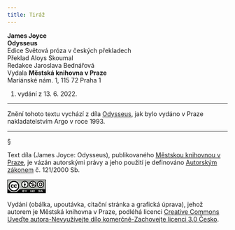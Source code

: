 ```yaml
---
title: Tiráž
---
```


**James Joyce**  
**Odysseus**  
Edice Světová próza v českých překladech  
Překlad Aloys Skoumal  
Redakce Jaroslava Bednářová  
Vydala **Městská knihovna v Praze**  
Mariánské nám. 1, 115 72 Praha 1  
1. vydání z 13. 6. 2022.

***

Znění tohoto textu vychází z díla [Odysseus](https://search.mlp.cz/cz/titul/odysseus/42965/), jak bylo vydáno v Praze nakladatelstvím Argo v roce 1993.

***

§

Text díla (James Joyce: Odysseus), publikovaného [Městskou knihovnou v Praze](https://www.mlp.cz/cz/), je vázán autorskými právy a jeho použití je definováno [Autorským zákonem](https://www.mkcr.cz/predpisy-zakonu-709.html) č. 121/2000 Sb.

[![](./resources/image001.jpg)](http://creativecommons.org/licenses/by-nc-sa/3.0/cz/)

Vydání (obálka, upoutávka, citační stránka a grafická úprava), jehož autorem je Městská knihovna v Praze, podléhá licenci [Creative Commons Uveďte autora-Nevyužívejte dílo komerčně-Zachovejte licenci 3.0 Česko](https://creativecommons.org/licenses/by-nc-sa/3.0/cz/).